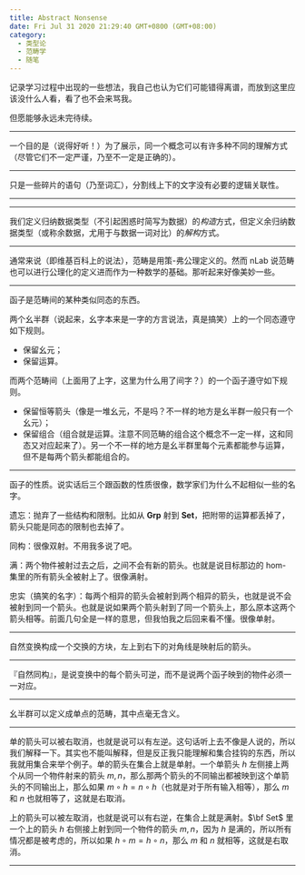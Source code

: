 ```yaml
---
title: Abstract Nonsense
date: Fri Jul 31 2020 21:29:40 GMT+0800 (GMT+08:00)
category:
  - 类型论
  - 范畴学
  - 随笔
---
```


记录学习过程中出现的一些想法，我自己也认为它们可能错得离谱，而放到这里应该没什么人看，看了也不会来骂我。

但愿能够永远未完待续。

---

一个目的是（说得好听！）为了展示，同一个概念可以有许多种不同的理解方式（尽管它们不一定严谨，乃至不一定是正确的）。

---

只是一些碎片的语句（乃至词汇），分割线上下的文字没有必要的逻辑关联性。

---
---

我们定义归纳数据类型（不引起困惑时简写为数据）的*构造*方式，但定义余归纳数据类型（或称余数据，尤用于与数据一词对比）的*解构*方式。

---

通常来说（即维基百科上的说法），范畴是用策-弗公理定义的。然而 nLab 说范畴也可以进行公理化的定义进而作为一种数学的基础。那听起来好像美妙一些。

---

函子是范畴间的某种类似同态的东西。

两个幺半群（说起来，幺字本来是一字的方言说法，真是搞笑）上的一个同态遵守如下规则。

- 保留幺元；
- 保留运算。

而两个范畴间（上面用了上字，这里为什么用了间字？）的一个函子遵守如下规则。

- 保留恒等箭头（像是一堆幺元，不是吗？不一样的地方是幺半群一般只有一个幺元）；
- 保留组合（组合就是运算。注意不同范畴的组合这个概念不一定一样，这和同态又对应起来了）。另一个不一样的地方是幺半群里每个元素都能参与运算，但不是每两个箭头都能组合的。

---

函子的性质。说实话后三个跟函数的性质很像，数学家们为什么不起相似一些的名字。

遗忘：抛弃了一些结构和限制。比如从 **Grp** 射到 **Set**，把附带的运算都丢掉了，箭头只能是同态的限制也去掉了。

同构：很像双射。不用我多说了吧。

满：两个物件被射过去之后，之间不会有新的箭头。也就是说目标那边的 hom- 集里的所有箭头全被射上了。很像满射。

忠实（搞笑的名字）：每两个相异的箭头会被射到两个相异的箭头，也就是说不会被射到同一个箭头。也就是说如果两个箭头射到了同一个箭头上，那么原本这两个箭头相等。前面几句全是一样的意思，但我怕我之后回来看不懂。很像单射。

---

自然变换构成一个交换的方块，左上到右下的对角线是映射后的箭头。

---

『自然同构』，是说变换中的每个箭头可逆，而不是说两个函子映到的物件必须一一对应。

---

幺半群可以定义成单点的范畴，其中点毫无含义。

---

单的箭头可以被右取消，也就是说可以有左逆。这句话听上去不像是人说的，所以我们解释一下。其实也不能叫解释，但是反正我只能理解和集合挂钩的东西，所以我就用集合来举个例子。单的箭头在集合上就是单射。一个单箭头 $h$ 左侧接上两个从同一个物件射来的箭头 $m, n$，那么那两个箭头的不同输出都被映到这个单箭头的不同输出上，那么如果 $m \circ h = n \circ h$（也就是对于所有输入相等），那么 $m$ 和 $n$ 也就相等了，这就是右取消。

上的箭头可以被左取消，也就是说可以有右逆，在集合上就是满射。$\bf Set$ 里一个上的箭头 $h$ 右侧接上射到同一个物件的箭头 $m, n$，因为 $h$ 是满的，所以所有情况都是被考虑的，所以如果 $h \circ m = h \circ n$，那么 $m$ 和 $n$ 就相等，这就是右取消。

---

<Unfinished />